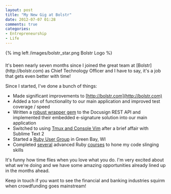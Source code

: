```yaml
---
layout: post
title: "My New Gig at Bolstr"
date: 2012-07-07 01:28
comments: true
categories: 
- Entrepreneurship
- Life
---
```


{% img left /images/bolstr_star.png Bolstr Logo %}
<div style='height:8px;'>&nbsp;</div>
It's been nearly seven months since I joined the great team at [Bolstr](http://bolstr.com) as Chief Technology Officer and I have to say, it's a job that gets even better with time!

Since I started, I've done a bunch of things:

* Made significant improvements to [http://bolstr.com](http://bolstr.com)
* Added a ton of functionality to our main application and improved test coverage / speed
* Written a [robust wrapper gem](https://github.com/j2fly/docusign_rest) to the Docusign REST API and implemented their embedded e-signature solution into our main application
* Switched to using [Tmux and Console Vim](https://gist.github.com/2040114) after a brief affair with Sublime Text 2
* Started a [Ruby User Group](http://greenbayrug.com) in Green Bay, WI
* Completed [several](http://rubyoffrails.com) advanced Ruby [courses](http://pragmaticstudio.com/ruby) to hone my code slinging skills

It's funny how time flies when you love what you do. I'm very excited about what we're doing and we have some amazing opportunities already lined up in the months ahead.

Keep in touch if you want to see the financial and banking industries squirm when crowdfunding goes mainstream! 
